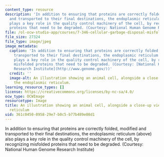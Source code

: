 ```yaml
---
content_type: resource
description: 'In addition to ensuring that proteins are correctly folded, modified
  and transported to their final destinations, the endoplasmic reticulum (above) also
  plays a key role in the quality control machinery of the cell, by recognizing misfolded
  proteins that need to be degraded. (Courtesy: National Human Genome Research Institute)'
file: /ol-ocw-studio-app/courses/7-346-cellular-garbage-disposal-misfolded-proteins-in-normal-biology-and-human-disease-fall-2011/361c0450095829e7b0c5b77b489e08d1_7-346f11.jpg
file_size: 27324
file_type: image/jpeg
image_metadata:
  caption: 'In addition to ensuring that proteins are correctly folded, modified and
    transported to their final destinations, the endoplasmic reticulum (above) also
    plays a key role in the quality control machinery of the cell, by recognizing
    misfolded proteins that need to be degraded. (Courtesy: [National Human Genome
    Research Institute](http://www.genome.gov/))'
  credit: ''
  image-alt: An illustration showing an animal cell, alongside a close-up view of
    the endoplasmic reticulum.
learning_resource_types: []
license: https://creativecommons.org/licenses/by-nc-sa/4.0/
ocw_type: OCWImage
resourcetype: Image
title: An illustration showing an animal cell, alongside a close-up view of the endoplasmic
  reticulum
uid: 361c0450-0958-29e7-b0c5-b77b489e08d1
---
```

In addition to ensuring that proteins are correctly folded, modified and transported to their final destinations, the endoplasmic reticulum (above) also plays a key role in the quality control machinery of the cell, by recognizing misfolded proteins that need to be degraded. (Courtesy: National Human Genome Research Institute)